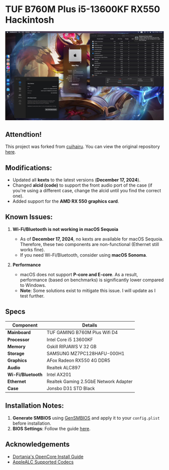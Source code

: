 
# TUF B760M Plus i5-13600KF RX550 Hackintosh

![System Info](https://github.com/duongnguyen16/TUF-B760M-PLUS-i5-13600KF-RX550-LEXA/blob/main/Screenshot/MacInfo.jpg?raw=true)

## Attendtion!
This project was forked from [cuihairu](https://github.com/cuihairu). You can view the original repository [here](https://github.com/cuihairu/TUF-GAMING-B760M-PLUS-WIFI-i714700KF-RX6950XT-Hackintosh).

## Modifications:
- Updated all **kexts** to the latest versions (**December 17, 2024**).  
- Changed **alcid (code)** to support the front audio port of the case (if you're using a different case, change the alcid until you find the correct one).  
- Added support for the **AMD RX 550 graphics card**.  


## Known Issues:
1. **Wi-Fi/Bluetooth is not working in macOS Sequoia**  
   - As of **December 17, 2024**, no kexts are available for macOS Sequoia. Therefore, these two components are non-functional (Ethernet still works fine).  
   - If you need Wi-Fi/Bluetooth, consider using **macOS Sonoma**.  

2. **Performance**  
   - macOS does not support **P-core and E-core**. As a result, performance (based on benchmarks) is significantly lower compared to Windows.  
   - **Note**: Some solutions exist to mitigate this issue. I will update as I test further.  


## Specs  

| **Component**         | **Details**                         |
|------------------------|-------------------------------------|
| **Mainboard**          | TUF GAMING B760M Plus Wifi D4       |
| **Processor**          | Intel Core i5 13600KF              |
| **Memory**             | Gskill RIPJAWS V 32 GB             |
| **Storage**            | SAMSUNG MZ7PC128HAFU-000H1         |
| **Graphics**           | AFox Radeon RX550 4G DDR5          |
| **Audio**              | Realtek ALC897                     |
| **Wi-Fi/Bluetooth**    | Intel AX201                        |
| **Ethernet**           | Realtek Gaming 2.5GbE Network Adapter |
| **Case**               | Jonsbo D31 STD Black               |


## Installation Notes:
1. **Generate SMBIOS** using [GenSMBIOS](https://github.com/corpnewt/GenSMBIOS) and apply it to your `config.plist` before installation.  
2. **BIOS Settings**: Follow the guide [here](https://dortania.github.io/OpenCore-Install-Guide/config.plist/comet-lake.html#intel-bios-settings).  



## Acknowledgements

 - [Dortania's OpenCore Install Guide](https://dortania.github.io/OpenCore-Install-Guide/)
 - [AppleALC Supported Codecs](https://github.com/acidanthera/AppleALC/wiki/Supported-codecs)

